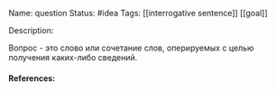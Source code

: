 Name: question
Status: #idea
Tags: [[interrogative sentence]] [[goal]]

Description:

Вопрос - это слово или сочетание слов, оперируемых с целью получения каких-либо сведений.

#### References:

